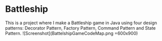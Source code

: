 # Battleship
This is a project where I make a Battleship game in Java using four design patterns: Decorator Pattern, Factory Pattern, Command Pattern and State Pattern.
![Screenshot](BattelshipGameCodeMap.png =600x900) 
